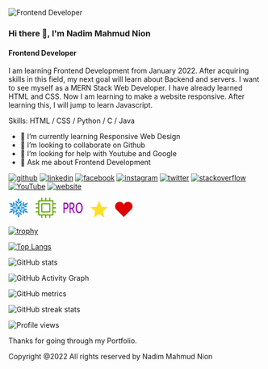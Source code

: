 ![Frontend Developer](https://media-exp2.licdn.com/dms/image/C4D16AQGYNk8n9pXH2A/profile-displaybackgroundimage-shrink_350_1400/0/1653655848900?e=1661385600&v=beta&t=f59kNEUMPOFHqgswwaReoTnBYt6VMB0OmjRR9g8jqWQ)


### Hi there 👋, I'm Nadim Mahmud Nion
#### Frontend Developer


I am learning Frontend Development from January 2022. After acquiring skills in this field, my next goal will learn about Backend and servers. I want to see myself as a MERN Stack Web Developer. I have already learned HTML and CSS. Now I am learning to make a website responsive. After learning this, I will jump to learn Javascript.

Skills:  HTML / CSS / Python / C / Java

- 🌱 I’m currently learning Responsive Web Design 
- 👯 I’m looking to collaborate on Github 
- 🤔 I’m looking for help with Youtube and Google 
- 💬 Ask me about Frontend Development 


[<img src='https://cdn.jsdelivr.net/npm/simple-icons@3.0.1/icons/github.svg' alt='github' height='40'>](https://github.com/Nadim-Nion)  [<img src='https://cdn.jsdelivr.net/npm/simple-icons@3.0.1/icons/linkedin.svg' alt='linkedin' height='40'>](https://www.linkedin.com/in/nadim-mahmud-nion/)  [<img src='https://cdn.jsdelivr.net/npm/simple-icons@3.0.1/icons/facebook.svg' alt='facebook' height='40'>](https://www.facebook.com/nadimmahmudnion.nion)  [<img src='https://cdn.jsdelivr.net/npm/simple-icons@3.0.1/icons/instagram.svg' alt='instagram' height='40'>](https://www.instagram.com/mahmud_nion/)  [<img src='https://cdn.jsdelivr.net/npm/simple-icons@3.0.1/icons/twitter.svg' alt='twitter' height='40'>](https://twitter.com/NionHunter)  [<img src='https://cdn.jsdelivr.net/npm/simple-icons@3.0.1/icons/stackoverflow.svg' alt='stackoverflow' height='40'>](https://stackoverflow.com/users/mohammad-nadim-mahmud-neon)  [<img src='https://cdn.jsdelivr.net/npm/simple-icons@3.0.1/icons/youtube.svg' alt='YouTube' height='40'>](https://www.youtube.com/channel/76yooC-df1bfbZP3T0JJ2Q)  [<img src='https://cdn.jsdelivr.net/npm/simple-icons@3.0.1/icons/icloud.svg' alt='website' height='40'>](https://sites.google.com/diu.edu.bd/nadimmahmudnion/)  

<a href='https://archiveprogram.github.com/'><img src='https://raw.githubusercontent.com/acervenky/animated-github-badges/master/assets/acbadge.gif' width='40' height='40'></a> <a href='https://docs.github.com/en/developers'><img src='https://raw.githubusercontent.com/acervenky/animated-github-badges/master/assets/devbadge.gif' width='40' height='40'></a> <a href='https://github.com/pricing'><img src='https://raw.githubusercontent.com/acervenky/animated-github-badges/master/assets/pro.gif' width='40' height='40'></a> <a href='https://stars.github.com/'><img src='https://raw.githubusercontent.com/acervenky/animated-github-badges/master/assets/starbadge.gif' width='35' height='35'></a> <a href='https://docs.github.com/en/github/supporting-the-open-source-community-with-github-sponsors'><img src='https://raw.githubusercontent.com/acervenky/animated-github-badges/master/assets/sponsorbadge.gif' width='35' height='35'></a> 

[![trophy](https://github-profile-trophy.vercel.app/?username=Nadim-Nion)](https://github.com/ryo-ma/github-profile-trophy)

[![Top Langs](https://github-readme-stats.vercel.app/api/top-langs/?username=Nadim-Nion)](https://github.com/anuraghazra/github-readme-stats)

![GitHub stats](https://github-readme-stats.vercel.app/api?username=Nadim-Nion&show_icons=true&count_private=true)  

![GitHub Activity Graph](https://activity-graph.herokuapp.com/graph?username=Nadim-Nion)  

![GitHub metrics](https://metrics.lecoq.io/Nadim-Nion)  

![GitHub streak stats](https://github-readme-streak-stats.herokuapp.com/?user=Nadim-Nion)  

![Profile views](https://gpvc.arturio.dev/Nadim-Nion)  

<footer>
  <p> Thanks for going through my Portfolio. </p>
  <p> Copyright @2022 All rights reserved by Nadim Mahmud Nion </p>
</footer>
